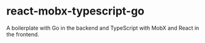 # react-mobx-typescript-go

A boilerplate with Go in the backend and TypeScript with MobX and React in the frontend.